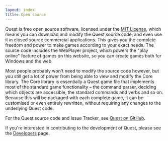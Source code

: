 ```yaml
---
layout: index
title: Open source
---
```


Quest is free open source software, licensed under the [MIT License](http://opensource.org/licenses/MIT), which means you can download and modify the Quest source code, and even use it in closed source commercial applications. This gives you the complete freedom and power to make games according to your exact needs. The source code includes the WebPlayer project, which powers the "play online" feature of games on this website, so you can create games both for Windows and the web.

Most people probably won't need to modify the source code however, but you still get a lot of power from being able to view and modify the Core library. The Core library is essentially a Quest game file that implements most of the standard game functionality – the command parser, deciding which objects are accessible, the standard commands and verbs and so on. Because this will be packaged with each complete game, it can be customised or even entirely rewritten, without requiring any changes to the underlying Quest code.

For the Quest source code and Issue Tracker, see [Quest on GitHub](https://github.com/textadventures/quest/).

If you're interested in contributing to the development of Quest, please see the [Developers](developers.html) page.
